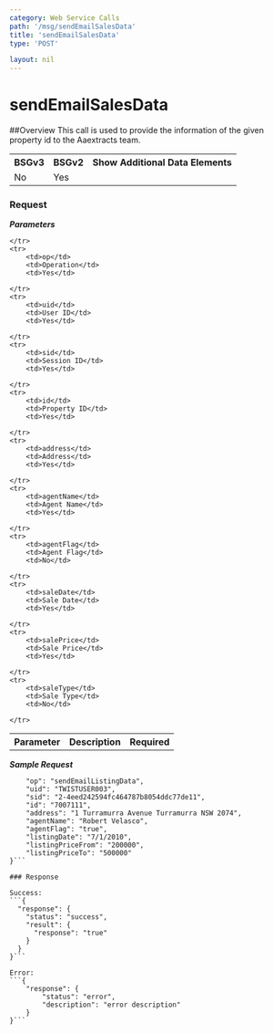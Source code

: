 ```yaml
---
category: Web Service Calls
path: '/msg/sendEmailSalesData'
title: 'sendEmailSalesData'
type: 'POST'

layout: nil
---
```


# sendEmailSalesData

##Overview
This call is used to provide the information of the given property id to the Aaextracts team.

<table>
	<tbody>
	<tr>
		<th>BSGv3</th>
		<th>BSGv2</th>
		<th>Show Additional Data Elements</th>
	</tr>
	<tr>
		<td>No</td>
		<td>Yes</td>
		<td></td>
	</tr>

</tbody>
</table>

### Request

***Parameters***

<table>
	<tbody>
	<tr>
		<th>Parameter</th>
		<th>Description</th>
		<th>Required</th>
		
	</tr>
	<tr>
		<td>op</td>
		<td>Operation</td>
		<td>Yes</td>
		
	</tr>
	<tr>
		<td>uid</td>
		<td>User ID</td>
		<td>Yes</td>
		
	</tr>
	<tr>
		<td>sid</td>
		<td>Session ID</td>
		<td>Yes</td>
		
	</tr>
	<tr>
		<td>id</td>
		<td>Property ID</td>
		<td>Yes</td>
		
	</tr>
	<tr>
		<td>address</td>
		<td>Address</td>
		<td>Yes</td>
		
	</tr>
	<tr>
		<td>agentName</td>
		<td>Agent Name</td>
		<td>Yes</td>
		
	</tr>
	<tr>
		<td>agentFlag</td>
		<td>Agent Flag</td>
		<td>No</td>
		
	</tr>
	<tr>
		<td>saleDate</td>
		<td>Sale Date</td>
		<td>Yes</td>
		
	</tr>
	<tr>
		<td>salePrice</td>
		<td>Sale Price</td>
		<td>Yes</td>
		
	</tr>
	<tr>
		<td>saleType</td>
		<td>Sale Type</td>
		<td>No</td>
		
	</tr>
</tbody>
</table>

***Sample Request***
```{
    "op": "sendEmailListingData", 
    "uid": "TWISTUSER003", 
    "sid": "2-4eed242594fc464787b8054ddc77de11",
    "id": "7007111", 
    "address": "1 Turramurra Avenue Turramurra NSW 2074", 
    "agentName": "Robert Velasco", 
    "agentFlag": "true", 
    "listingDate": "7/1/2010", 
    "listingPriceFrom": "200000", 
    "listingPriceTo": "500000"
}```

### Response

Success:
```{
  "response": {
    "status": "success",
    "result": {
      "response": "true"
    }
  }
}```

Error:
```{
    "response": {
        "status": "error",
        "description": "error description"
    }
}```